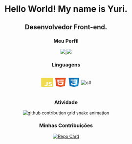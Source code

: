 <h1 align="center"> Hello World! My name is Yuri. </h1>

<h2 align= "center">Desenvolvedor Front-end.</h2>

<h3 align="center">Meu Perfil</h3>

<div align="center">
  <a href="https://github.com/Sanclair">
    <img height="180em" src="https://github-readme-stats.vercel.app/api?username=Sanclair&show_icons=true&theme=react&include_all_commits=true&count_private=true" />
    <img height="180em" src="https://github-readme-stats.vercel.app/api/top-langs/?username=Sanclair&layout=compact&langs_count=7&theme=react" />
  </a>
</div>

<h3 align="center">Linguagens</h3>

<div align="center">
  <div style="display: inline_block"><br>
    <img align="center" alt="Rafa-Js" height="30" width="40" src="https://raw.githubusercontent.com/devicons/devicon/master/icons/javascript/javascript-plain.svg">
    <img align="center" alt="HTML" height="30" width="40" src="https://raw.githubusercontent.com/devicons/devicon/master/icons/html5/html5-original.svg">
    <img align="center" alt="CSS" height="30" width="40" src="https://raw.githubusercontent.com/devicons/devicon/master/icons/css3/css3-original.svg">
    <img align="center" alt="c#" height="30" width="40" src=https://raw.githubusercontent.com/jmnote/z-icons/master/svg/csharp.svg>
  </div>
  <br>
  <h3 align="center">Atividade</h3>
  <picture>
    <source
      media="(prefers-color-scheme: dark)"
      srcset="https://raw.githubusercontent.com/platane/snk/output/github-contribution-grid-snake-dark.svg"
    />
    <source
      media="(prefers-color-scheme: light)"
      srcset="https://raw.githubusercontent.com/platane/snk/output/github-contribution-grid-snake.svg"
    />
    <img
      alt="github contribution grid snake animation"
      src="https://raw.githubusercontent.com/Sanclair/github-contribution-grid-snake.svg"
    />
  </picture>
</div>

<div align="center">
  <h3>Minhas Contribuições</h3>

[![Repo Card](https://github-readme-stats.vercel.app/api/pin/?username=Sanclair&repo=dio-lab-open-source&theme=github_dark&show_icons=true&icon_color=fff&title_color=fff&text_color=fff)](https://github.com/sanchesjrr/dio-lab-open-source)
</div>



